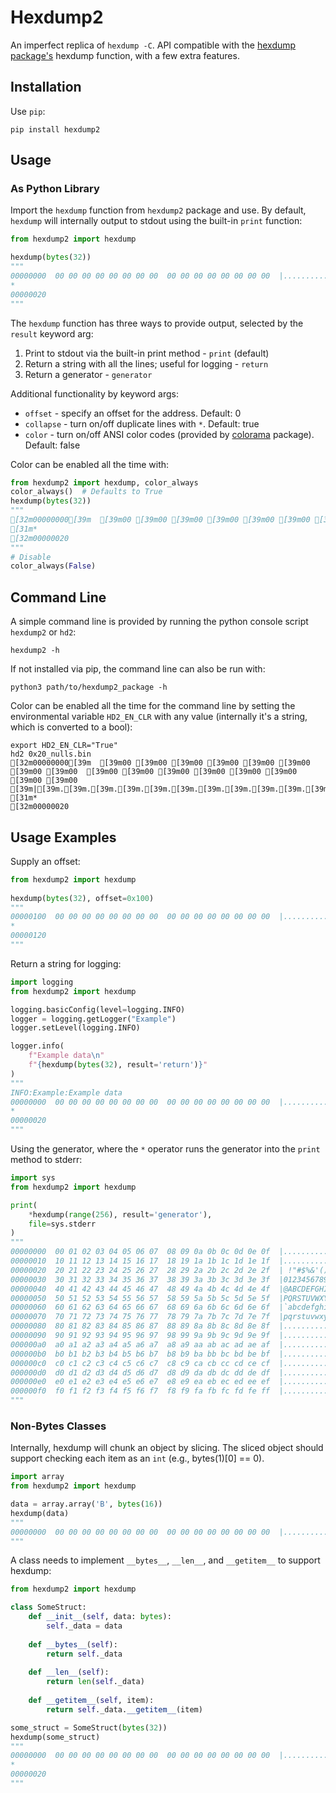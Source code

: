 # Hexdump2

An imperfect replica of `hexdump -C`.  API compatible with the [hexdump package's](https://pypi.org/project/hexdump/) hexdump function, with a few extra features.

## Installation

Use `pip`:
```commandline
pip install hexdump2   
```

## Usage

### As Python Library

Import the `hexdump` function from `hexdump2` package and use. By default, `hexdump` will internally output to stdout using the built-in `print` function:

```python
from hexdump2 import hexdump

hexdump(bytes(32))
"""
00000000  00 00 00 00 00 00 00 00  00 00 00 00 00 00 00 00  |................|
*
00000020
"""
```

The `hexdump` function has three ways to provide output, selected by the `result` keyword arg:
1. Print to stdout via the built-in print method - `print` (default)
2. Return a string with all the lines; useful for logging - `return`
3. Return a generator - `generator`

Additional functionality by keyword args:
* `offset` - specify an offset for the address. Default: 0
* `collapse` - turn on/off duplicate lines with `*`. Default: true
* `color` - turn on/off ANSI color codes (provided by [colorama](https://pypi.org/project/colorama/) package). Default: false

Color can be enabled all the time with:

```python
from hexdump2 import hexdump, color_always
color_always()  # Defaults to True
hexdump(bytes(32))
"""
[32m00000000[39m  [39m00 [39m00 [39m00 [39m00 [39m00 [39m00 [39m00 [39m00  [39m00 [39m00 [39m00 [39m00 [39m00 [39m00 [39m00 [39m00  [39m|[39m.[39m.[39m.[39m.[39m.[39m.[39m.[39m.[39m.[39m.[39m.[39m.[39m.[39m.[39m.[39m.[39m|
[31m*
[32m00000020
"""
# Disable
color_always(False)
```

## Command Line

A simple command line is provided by running the python console script `hexdump2` or `hd2`:

```commandline
hexdump2 -h
```

If not installed via pip, the command line can also be run with:

```commandline
python3 path/to/hexdump2_package -h 
```

Color can be enabled all the time for the command line by setting the environmental variable `HD2_EN_CLR` with any value (internally it's a string, which is converted to a bool):

```commandline
export HD2_EN_CLR="True"
hd2 0x20_nulls.bin
[32m00000000[39m  [39m00 [39m00 [39m00 [39m00 [39m00 [39m00 [39m00 [39m00  [39m00 [39m00 [39m00 [39m00 [39m00 [39m00 [39m00 [39m00  [39m|[39m.[39m.[39m.[39m.[39m.[39m.[39m.[39m.[39m.[39m.[39m.[39m.[39m.[39m.[39m.[39m.[39m|
[31m*
[32m00000020
```

## Usage Examples

Supply an offset:

```python
from hexdump2 import hexdump
   
hexdump(bytes(32), offset=0x100)
"""
00000100  00 00 00 00 00 00 00 00  00 00 00 00 00 00 00 00  |................|
*
00000120
"""
```

Return a string for logging:

```python
import logging
from hexdump2 import hexdump

logging.basicConfig(level=logging.INFO)
logger = logging.getLogger("Example")
logger.setLevel(logging.INFO)

logger.info(
    f"Example data\n"
    f"{hexdump(bytes(32), result='return')}"
)
"""
INFO:Example:Example data
00000000  00 00 00 00 00 00 00 00  00 00 00 00 00 00 00 00  |................|
*
00000020
"""
```

Using the generator, where the `*` operator runs the generator into the `print` method to stderr:

```python
import sys
from hexdump2 import hexdump

print(
    *hexdump(range(256), result='generator'),
    file=sys.stderr
)
"""
00000000  00 01 02 03 04 05 06 07  08 09 0a 0b 0c 0d 0e 0f  |................|
00000010  10 11 12 13 14 15 16 17  18 19 1a 1b 1c 1d 1e 1f  |................|
00000020  20 21 22 23 24 25 26 27  28 29 2a 2b 2c 2d 2e 2f  | !"#$%&'()*+,-./|
00000030  30 31 32 33 34 35 36 37  38 39 3a 3b 3c 3d 3e 3f  |0123456789:;<=>?|
00000040  40 41 42 43 44 45 46 47  48 49 4a 4b 4c 4d 4e 4f  |@ABCDEFGHIJKLMNO|
00000050  50 51 52 53 54 55 56 57  58 59 5a 5b 5c 5d 5e 5f  |PQRSTUVWXYZ[\]^_|
00000060  60 61 62 63 64 65 66 67  68 69 6a 6b 6c 6d 6e 6f  |`abcdefghijklmno|
00000070  70 71 72 73 74 75 76 77  78 79 7a 7b 7c 7d 7e 7f  |pqrstuvwxyz{|}~.|
00000080  80 81 82 83 84 85 86 87  88 89 8a 8b 8c 8d 8e 8f  |................|
00000090  90 91 92 93 94 95 96 97  98 99 9a 9b 9c 9d 9e 9f  |................|
000000a0  a0 a1 a2 a3 a4 a5 a6 a7  a8 a9 aa ab ac ad ae af  |................|
000000b0  b0 b1 b2 b3 b4 b5 b6 b7  b8 b9 ba bb bc bd be bf  |................|
000000c0  c0 c1 c2 c3 c4 c5 c6 c7  c8 c9 ca cb cc cd ce cf  |................|
000000d0  d0 d1 d2 d3 d4 d5 d6 d7  d8 d9 da db dc dd de df  |................|
000000e0  e0 e1 e2 e3 e4 e5 e6 e7  e8 e9 ea eb ec ed ee ef  |................|
000000f0  f0 f1 f2 f3 f4 f5 f6 f7  f8 f9 fa fb fc fd fe ff  |................|
"""
```

### Non-Bytes Classes

Internally, hexdump will chunk an object by slicing.  The sliced object should support checking each item as an `int` (e.g., bytes(1)[0] == 0).

```python
import array
from hexdump2 import hexdump

data = array.array('B', bytes(16))
hexdump(data)
"""
00000000  00 00 00 00 00 00 00 00  00 00 00 00 00 00 00 00  |................|
"""
```

A class needs to implement `__bytes__`, `__len__`, and `__getitem__` to support hexdump:
```python
from hexdump2 import hexdump

class SomeStruct:
    def __init__(self, data: bytes):
        self._data = data
        
    def __bytes__(self):
        return self._data
    
    def __len__(self):
        return len(self._data)
    
    def __getitem__(self, item):
        return self._data.__getitem__(item)

some_struct = SomeStruct(bytes(32))
hexdump(some_struct)
"""
00000000  00 00 00 00 00 00 00 00  00 00 00 00 00 00 00 00  |................|
*
00000020
"""
```